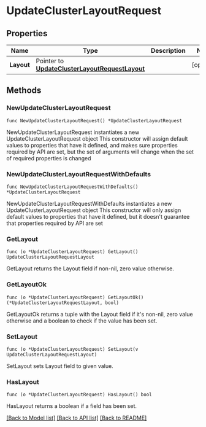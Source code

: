 # UpdateClusterLayoutRequest

## Properties

Name | Type | Description | Notes
------------ | ------------- | ------------- | -------------
**Layout** | Pointer to [**UpdateClusterLayoutRequestLayout**](UpdateClusterLayoutRequestLayout.md) |  | [optional] 

## Methods

### NewUpdateClusterLayoutRequest

`func NewUpdateClusterLayoutRequest() *UpdateClusterLayoutRequest`

NewUpdateClusterLayoutRequest instantiates a new UpdateClusterLayoutRequest object
This constructor will assign default values to properties that have it defined,
and makes sure properties required by API are set, but the set of arguments
will change when the set of required properties is changed

### NewUpdateClusterLayoutRequestWithDefaults

`func NewUpdateClusterLayoutRequestWithDefaults() *UpdateClusterLayoutRequest`

NewUpdateClusterLayoutRequestWithDefaults instantiates a new UpdateClusterLayoutRequest object
This constructor will only assign default values to properties that have it defined,
but it doesn't guarantee that properties required by API are set

### GetLayout

`func (o *UpdateClusterLayoutRequest) GetLayout() UpdateClusterLayoutRequestLayout`

GetLayout returns the Layout field if non-nil, zero value otherwise.

### GetLayoutOk

`func (o *UpdateClusterLayoutRequest) GetLayoutOk() (*UpdateClusterLayoutRequestLayout, bool)`

GetLayoutOk returns a tuple with the Layout field if it's non-nil, zero value otherwise
and a boolean to check if the value has been set.

### SetLayout

`func (o *UpdateClusterLayoutRequest) SetLayout(v UpdateClusterLayoutRequestLayout)`

SetLayout sets Layout field to given value.

### HasLayout

`func (o *UpdateClusterLayoutRequest) HasLayout() bool`

HasLayout returns a boolean if a field has been set.


[[Back to Model list]](../README.md#documentation-for-models) [[Back to API list]](../README.md#documentation-for-api-endpoints) [[Back to README]](../README.md)


